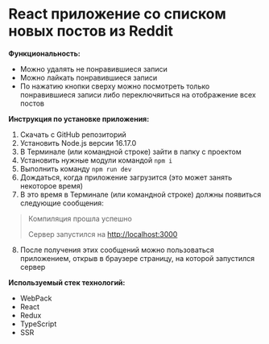 # React приложение со списком новых постов из Reddit

**Функциональность:**

- Можно удалять не понравившиеся записи
- Можно лайкать понравившиеся записи
- По нажатию кнопки сверху можно посмотреть только понравившиеся записи либо переключяиться на отображение всех постов

**Инструкция по установке приложения:**

1. Скачать с GitHub репозиторий
2. Установить Node.js версии 16.17.0
3. В Терминале (или командной строке) зайти в папку с проектом
4. Установить нужные модули командой `npm i`
5. Выполнить команду `npm run dev`
6. Дождаться, когда приложение загрузится (это может занять некоторое время)
7. В это время в Терминале (или командной строке) должны появиться следующие сообщения:
> Компиляция прошла успешно
> 
> Сервер запустился на <a href="http://localhost:3000" target="_blank">http://localhost:3000</a>
8. После получения этих сообщений можно пользоваться приложением, открыв в браузере страницу, на которой запустился сервер

**Используемый стек технологий:**

- WebPack
- React
- Redux
- TypeScript
- SSR

